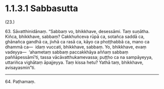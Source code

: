 

# 1.1.3.1 Sabbasutta





(23.)

63\. Sāvatthinidānaṃ. “Sabbaṃ vo, bhikkhave, desessāmi. Taṃ suṇātha. Kiñca, bhikkhave, sabbaṃ? Cakkhuñceva rūpā ca, sotañca saddā ca, ghānañca gandhā ca, jivhā ca rasā ca, kāyo ca phoṭṭhabbā ca, mano ca dhammā ca—  idaṃ vuccati, bhikkhave, sabbaṃ. Yo, bhikkhave, evaṃ vadeyya—  ‘ahametaṃ sabbaṃ paccakkhāya aññaṃ sabbaṃ paññāpessāmī’ti, tassa vācāvatthukamevassa; puṭṭho ca na sampāyeyya, uttariñca vighātaṃ āpajjeyya. Taṃ kissa hetu? Yathā taṃ, bhikkhave, avisayasmin”ti.

---

64\. Paṭhamaṃ.





